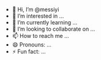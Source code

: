 - 👋 Hi, I’m @messiyi
- 👀 I’m interested in ...
- 🌱 I’m currently learning ...
- 💞️ I’m looking to collaborate on ...
- 📫 How to reach me ...
- 😄 Pronouns: ...
- ⚡ Fun fact: ...

<!---
messiyi/messiyi is a ✨ special ✨ repository because its `README.md` (this file) appears on your GitHub profile.
You can click the Preview link to take a look at your changes.
--->
